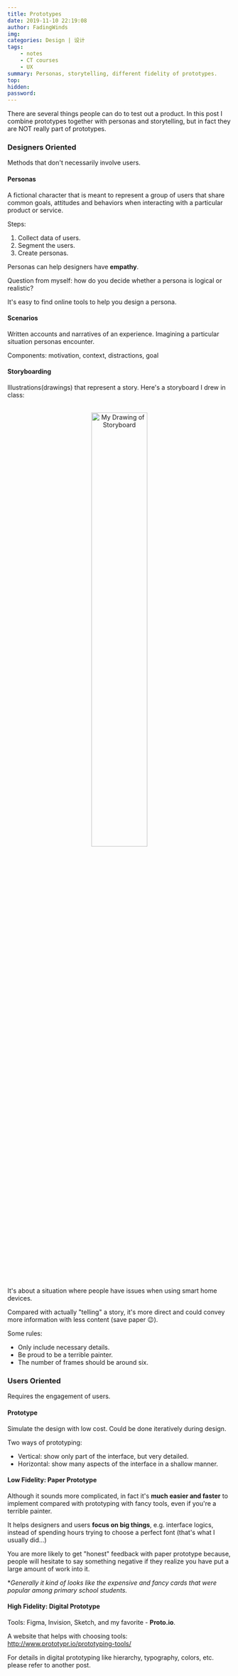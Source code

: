```yaml
---
title: Prototypes
date: 2019-11-10 22:19:08
author: FadingWinds
img:
categories: Design | 设计
tags:
    - notes
    - CT courses
    - UX
summary: Personas, storytelling, different fidelity of prototypes. 
top:
hidden:
password:
---
```

There are several things people can do to test out a product. In this post I combine prototypes together with personas and storytelling, but in fact they are NOT really part of prototypes.

### Designers Oriented

Methods that don't necessarily involve users.

#### Personas

A fictional character that is meant to represent a group of users that share common goals, attitudes and behaviors when interacting with a particular product or service.

Steps:

1. Collect data of users.
2. Segment the users.
3. Create personas.

Personas can help designers have **empathy**.

Question from myself: how do you decide whether a persona is logical or realistic?

It's easy to find online tools to help you design a persona.

#### Scenarios

Written accounts and narratives of an experience. Imagining a particular situation personas encounter.

Components: motivation, context, distractions, goal

#### Storyboarding

Illustrations(drawings) that represent a story. Here's a storyboard I drew in class:

<br>
<div align = center><img src = "https://od.lk/s/MzBfMTgwMDQxMDFf/storyboard.jpg" width="50%" height="50%" title = "My Drawing of Storyboard"/></div>

It's about a situation where people have issues when using smart home devices.

Compared with actually "telling" a story, it's more direct and could convey more information with less content (save paper :wink:).

Some rules:

- Only include necessary details. 
- Be proud to be a terrible painter.
- The number of frames should be around six.

### Users Oriented

Requires the engagement of users.

#### Prototype

Simulate the design with low cost. Could be done iteratively during design.

Two ways of prototyping:

- Vertical: show only part of the interface, but very detailed.
- Horizontal: show many aspects of the interface in a shallow manner.

#### Low Fidelity: Paper Prototype

Although it sounds more complicated, in fact it's **much easier and faster** to implement compared with prototyping with fancy tools, even if you're a terrible painter.

It helps designers and users **focus on big things**, e.g. interface logics, instead of spending hours trying to choose a perfect font (that's what I usually did...)

You are more likely to get "honest" feedback with paper prototype because, people will hesitate to say something negative if they realize you have put a large amount of work into it.

**Generally it kind of looks like the expensive and fancy cards that were popular among primary school students.*

#### High Fidelity: Digital Prototype

Tools: Figma, Invision, Sketch, and my favorite - **Proto.io**.

A website that helps with choosing tools: http://www.prototypr.io/prototyping-tools/

For details in digital prototyping like hierarchy, typography, colors, etc. please refer to another post.